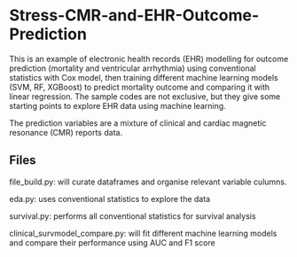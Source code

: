 # Stress-CMR-and-EHR-Outcome-Prediction

This is an example of electronic health records (EHR) modelling for outcome prediction (mortality and ventricular arrhythmia) using conventional statistics with Cox model, then training different machine learning models (SVM, RF, XGBoost) to predict mortality outcome and comparing it with linear regression. 
The sample codes are not exclusive, but they give some starting points to explore EHR data using machine learning. 

The prediction variables are a mixture of clinical and cardiac magnetic resonance (CMR) reports data. 

## Files

file_build.py: will curate dataframes and organise relevant variable culumns. 

eda.py: uses conventional statistics to explore the data 

survival.py: performs all conventional statistics for survival analysis

clinical_survmodel_compare.py: will fit different machine learning models and compare their performance using AUC and F1 score


